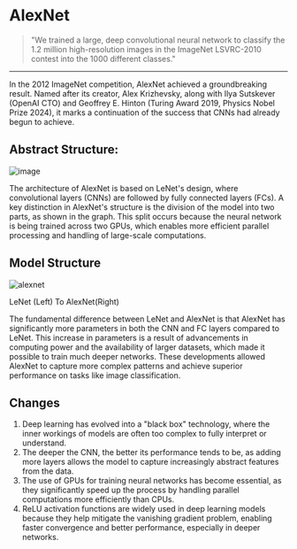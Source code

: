 # AlexNet
> "We trained a large, deep convolutional neural network to classify the 1.2 million high-resolution images in the ImageNet LSVRC-2010 contest into the 1000 different classes."
-----------------
In the 2012 ImageNet competition, AlexNet achieved a groundbreaking result. Named after its creator, Alex Krizhevsky, along with Ilya Sutskever (OpenAI CTO) and Geoffrey E. Hinton (Turing Award 2019, Physics Nobel Prize 2024), it marks a continuation of the success that CNNs had already begun to achieve.

## Abstract Structure:
![image](https://github.com/user-attachments/assets/d9cd225e-fce9-4043-bcfe-90fa035992ac)

The architecture of AlexNet is based on LeNet's design, where convolutional layers (CNNs) are followed by fully connected layers (FCs). A key distinction in AlexNet's structure is the division of the model into two parts, as shown in the graph. This split occurs because the neural network is being trained across two GPUs, which enables more efficient parallel processing and handling of large-scale computations.

## Model Structure
![alexnet](https://github.com/user-attachments/assets/43197104-60ff-49b2-9718-e2de114034e5)

LeNet (Left) To AlexNet(Right)

The fundamental difference between LeNet and AlexNet is that AlexNet has significantly more parameters in both the CNN and FC layers compared to LeNet. This increase in parameters is a result of advancements in computing power and the availability of larger datasets, which made it possible to train much deeper networks. These developments allowed AlexNet to capture more complex patterns and achieve superior performance on tasks like image classification.

## Changes
1. Deep learning has evolved into a "black box" technology, where the inner workings of models are often too complex to fully interpret or understand.
2. The deeper the CNN, the better its performance tends to be, as adding more layers allows the model to capture increasingly abstract features from the data.
3. The use of GPUs for training neural networks has become essential, as they significantly speed up the process by handling parallel computations more efficiently than CPUs.
4. ReLU activation functions are widely used in deep learning models because they help mitigate the vanishing gradient problem, enabling faster convergence and better performance, especially in deeper networks.
